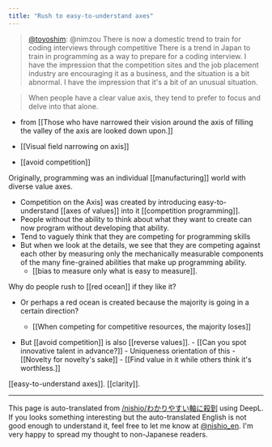 ```yaml
---
title: "Rush to easy-to-understand axes"
---
```


> [@toyoshim](https://twitter.com/toyoshim/status/1286933672600297473?s=46&t=gkSZtjGEtUZPO0JCzBxCBw): @nimzou There is now a domestic trend to train for coding interviews through competitive There is a trend in Japan to train in programming as a way to prepare for a coding interview. I have the impression that the competition sites and the job placement industry are encouraging it as a business, and the situation is a bit abnormal. I have the impression that it's a bit of an unusual situation.


> When people have a clear value axis, they tend to prefer to focus and delve into that alone.
- from  [[Those who have narrowed their vision around the axis of filling the valley of the axis are looked down upon.]]
- [[Visual field narrowing on axis]]

- [[avoid competition]]

Originally, programming was an individual [[manufacturing]] world with diverse value axes.
- Competition on the Axis] was created by introducing easy-to-understand [[axes of values]] into it [[competition programming]].
- People without the ability to think about what they want to create can now program without developing that ability.
- Tend to vaguely think that they are competing for programming skills
- But when we look at the details, we see that they are competing against each other by measuring only the mechanically measurable components of the many fine-grained abilities that make up programming ability.
    - [[bias to measure only what is easy to measure]].


Why do people rush to [[red ocean]] if they like it?
- Or perhaps a red ocean is created because the majority is going in a certain direction?

    - [[When competing for competitive resources, the majority loses]]
- But [[avoid competition]] is also [[reverse values]].
        - [[Can you spot innovative talent in advance?]]
        - Uniqueness orientation of this
            - [[Novelty for novelty's sake]]
        - [[Find value in it while others think it's worthless.]]


[[easy-to-understand axes]].
[[clarity]].

---
This page is auto-translated from [/nishio/わかりやすい軸に殺到](https://scrapbox.io/nishio/わかりやすい軸に殺到) using DeepL. If you looks something interesting but the auto-translated English is not good enough to understand it, feel free to let me know at [@nishio_en](https://twitter.com/nishio_en). I'm very happy to spread my thought to non-Japanese readers.